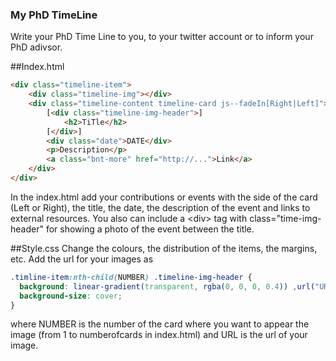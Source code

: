 ### My PhD TimeLine
Write your PhD Time Line to you, to your twitter account or to inform your PhD adivsor.


##Index.html
``` html
<div class="timeline-item">
    <div class="timeline-img"></div>
    <div class="timeline-content timeline-card js--fadeIn[Right|Left]">
        [<div class="timeline-img-header">]
            <h2>TiTle</h2>
        [</div>]
        <div class="date">DATE</div>
        <p>Description</p>
        <a class="bnt-more" href="http://...">Link</a>
    </div>
</div>
 ```
 In the index.html add your contributions or events with the side of the card (Left or Right), the title, the date, the description of the event and links to external resources.
 You also can include a \<div> tag with class="time-img-header" for showing a photo of the event between the title.
 
 
 ##Style.css
 Change the colours, the distribution of the items, the margins, etc.
 Add the url for your images as
 ``` css
 .timline-item:nth-child(NUMBER) .timeline-img-header {
   background: linear-gradient(transparent, rgba(0, 0, 0, 0.4)) ,url("URL") center center no-repeat;
   background-size: cover;
 }
 ```
 where NUMBER is the number of the card where you want to appear the image (from 1 to numberofcards in index.html)
and URL is the url of your image.
